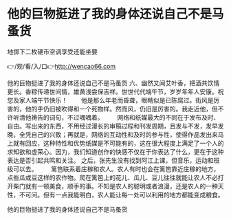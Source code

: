 # 他的巨物挺进了我的身体还说自己不是马蚤货
地掷下二枚硬币空调享受还能坐要

👉/观/看/入/口👉http://wencao66.com

他的巨物挺进了我的身体还说自己不是马蚤货	六、幽然又闻艾叶香，把酒共饮情更长。香粽传递世间情，雄黄浅尝保吉祥。世世代代端午节，岁岁年年人安康。祝您及家人端午节快乐！
　　他是那么年老而昏聋，眼睛似是已陈腐过。街风是厉害的，他的手仍旧被吹得和一个死物样。然而风，仍旧是厉害的。我走近他，但不许听清他祷告的词句，不过喁喁着。
　　网络和纸媒最大的不同在于发布及时、自由。写出来的东西，不用经过漫长的审稿过程和刊发周期，且发与不发，发早发晚，全凭自己的兴致；再就是，网络的互动性和及时的参与性，使得作品发出来马上就有回应，这种特性和优势纸媒是不可能有的，这在很大程度上满足了一个人的求知欲和虚荣心。因为，我们知道创作的快感不仅在于你表达了什么，更在于这种表达是否引起共鸣和关注。
之后，张先生没有找到阿江上课，但音乐，运动和班级可以去。
　　篱笆联系着庄稼和农人。农人有时也会在篱笆靠近庄稼的地方，点些瓜或豆这样的农作物。爬在篱笆上的花儿、瓜儿、豆儿往往就能让农人不必打开柴门就有一顿美食，顺手的事。不知是农人的聪明或者浪漫，还是农人的一种天性，不可问。但有一点我能明白，农人能让每一处可以利用的地方都能变成粮食。

他的巨物挺进了我的身体还说自己不是马蚤货

